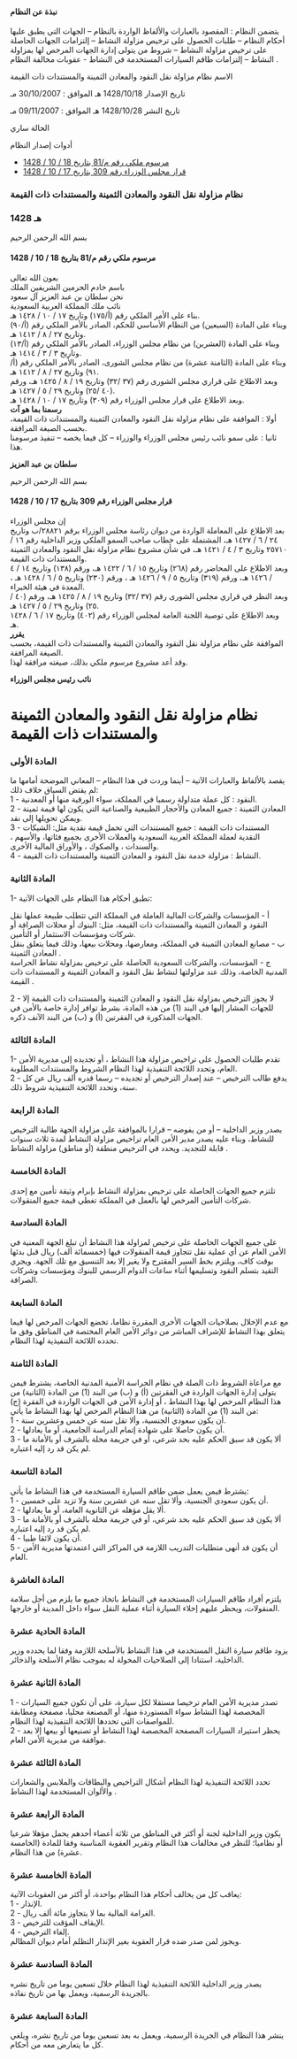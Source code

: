 #### نبذة عن النظام

يتضمن النظام : المقصود بالعبارات والألفاظ الواردة بالنظام – الجهات التي يطبق عليها أحكام النظام – طلبات الحصول على ترخيص مزاولة النشاط – إلتزامات الجهات الحاصلة على ترخيص مزاولة النشاط – شروط من يتولى إدارة الجهات المرخص لها بمزاولة النشاط – إلتزامات طاقم السيارات المستخدمة في النشاط - عقوبات مخالفة النظام . 

  



الاسم نظام مزاولة نقل النقود والمعادن الثمينة والمستندات ذات القيمة

تاريخ الإصدار 1428/10/18 هـ الموافق : 30/10/2007 مـ

تاريخ النشر 1428/10/28 هـ الموافق : 09/11/2007 مـ 

الحالة ساري

أدوات إصدار النظام

  * [مرسوم ملكي رقم م/81 بتاريخ 18 / 10 / 1428](/BoeLaws/Laws/Viewer/0cde222d-3bd8-49e7-8b77-7e9936332400?lawId=2640f5ff-1f7b-49fc-a57c-a9a700f192c9)
  * [قرار مجلس الوزراء رقم 309 بتاريخ 17 / 10 / 1428](/BoeLaws/Laws/Viewer/bb62c1ff-64e6-4849-a60c-544fab9bf29e?lawId=2640f5ff-1f7b-49fc-a57c-a9a700f192c9)




### نظام مزاولة نقل النقود والمعادن الثمينة والمستندات ذات القيمة

### 1428 هـ

بسم الله الرحمن الرحيم

#### مرسوم ملكي رقم م/81 بتاريخ 18 / 10 / 1428

بعون الله تعالى   
باسم خادم الحرمين الشريفين الملك   
نحن سلطان بن عبد العزيز آل سعود  
نائب ملك المملكة العربية السعودية   
بناء على الأمر الملكي رقم (أ/١٧٥) وتاريخ ١٧ / ١٠ / ١٤٢٨ هـ.   
وبناء على المادة (السبعين) من النظام الأساسي للحكم، الصادر بالأمر الملكي رقم (أ/٩٠) وتاريخ ٢٧ / ٨ / ١٤١٢ هـ.   
وبناء على المادة (العشرين) من نظام مجلس الوزراء، الصادر بالأمر الملكي رقم (أ/١٣) وتاريخ ٣ / ٣ / ١٤١٤ هـ.   
وبناء على المادة (الثامنة عشرة) من نظام مجلس الشورى، الصادر بالأمر الملكي رقم (أ/٩١) وتاريخ ٢٧ / ٨ / ١٤١٢ هـ.   
وبعد الاطلاع على قراري مجلس الشورى رقم (٣٧ /٣٢) وتاريخ ١٩ / ٨ / ١٤٢٥ هـ، ورقم (٤٠ /٢٥) وتاريخ ٢٩ / ٥ / ١٤٢٧ هـ.   
وبعد الاطلاع على قرار مجلس الوزراء رقم (٣٠٩) وتاريخ ١٧ / ١٠ / ١٤٢٨ هـ.  
**رسمنا بما هو آت**  
أولا : الموافقة على نظام مزاولة نقل النقود والمعادن الثمينة والمستندات ذات القيمة، بحسب الصيغة المرافقة.   
ثانيا : على سمو نائب رئيس مجلس الوزراء والوزراء – كل فيما يخصه – تنفيذ مرسومنا هذا.

**سلطان بن عبد العزيز**

بسم الله الرحمن الرحيم

#### قرار مجلس الوزراء رقم 309 بتاريخ 17 / 10 / 1428

إن مجلس الوزراء   
بعد الاطلاع على المعاملة الواردة من ديوان رئاسة مجلس الوزراء برقم ٢٨٨٢١/ب وتاريخ ٢٤ / ٦ / ١٤٢٧ هـ، المشتملة على خطاب صاحب السمو الملكي وزير الداخلية رقم ١٦ /٢٥٧١٠ وتاريخ ٣ / ٤ / ١٤٢١ هـ، في شأن مشروع نظام مزاولة نقل النقود والمعادن الثمينة والمستندات ذات القيمة.   
وبعد الاطلاع على المحاضر رقم (٢٦٨) وتاريخ ١٥ / ٦ / ١٤٢٢ هـ، ورقم (١٣٨) وتاريخ ١٤ / ٤ / ١٤٢٦ هـ، ورقم (٣١٩) وتاريخ ٥ / ٩ / ١٤٢٦ هـ ، ورقم (٢٣٠) وتاريخ ٥ / ٦ / ١٤٢٨ هـ ، المعدة في هيئة الخبراء.   
وبعد النظر في قراري مجلس الشورى رقم (٣٧ /٣٢) وتاريخ ١٩ / ٨ / ١٤٢٥ هـ، ورقم (٤٠ /٢٥) وتاريخ ٢٩ / ٥ / ١٤٢٧ هـ.   
وبعد الاطلاع على توصية اللجنة العامة لمجلس الوزراء رقم (٤٠٢) وتاريخ ١٧ / ٦ / ١٤٢٨ هـ.  
**يقرر**  
الموافقة على نظام مزاولة نقل النقود والمعادن الثمينة والمستندات ذات القيمة، بحسب الصيغة المرافقة.   
وقد أعد مشروع مرسوم ملكي بذلك، صيغته مرافقة لهذا.

**نائب رئيس مجلس الوزراء**

# نظام مزاولة نقل النقود والمعادن الثمينة والمستندات ذات القيمة

### المادة الأولى 

يقصد بالألفاظ والعبارات الآتية – أينما وردت في هذا النظام – المعاني الموضحة أمامها ما لم يقتض السياق خلاف ذلك:   
1 - النقود :  كل عملة متداولة رسميا في المملكة، سواء الورقية منها أو المعدنية.   
2 - المعادن الثمينة :  جميع المعادن والأحجار الطبيعية والصناعية التي يكون لها قيمة ثمينة ويمكن تحويلها إلى نقد.   
3 - المستندات ذات القيمة :  جميع المستندات التي تحمل قيمة نقدية مثل: الشيكات النقدية لعملة المملكة العربية السعودية والعملات الأخرى بجميع فئاتها، والأسهم ، والسندات ، والصكوك ، والأوراق المالية الأخرى.   
4 - النشاط :  مزاولة خدمة نقل النقود و المعادن الثمينة والمستندات ذات القيمة. 

### المادة الثانية 

1- تطبق أحكام هذا النظام على الجهات الآتية: 

أ - المؤسسات والشركات المالية العاملة في المملكة التي تتطلب طبيعة عملها نقل النقود و المعادن الثمينة والمستندات ذات القيمة، مثل: البنوك أو محلات الصرافة أو شركات ومؤسسات الاستثمار أو التأمين.   
ب - مصانع المعادن الثمينة في المملكة، ومعارضها، ومحلات بيعها، وذلك فيما يتعلق بنقل المعادن الثمينة .   
ج - المؤسسات، والشركات السعودية الحاصلة على ترخيص بمزاولة نشاط الحراسة المدنية الخاصة، وذلك عند مزاولتها لنشاط نقل النقود و المعادن الثمينة و المستندات ذات القيمة .

2 - لا يجوز الترخيص بمزاولة نقل النقود و المعادن الثمينة والمستندات ذات القيمة إلا للجهات المشار إليها في البند (1) من هذه المادة، بشرط توافر إدارة خاصة بالأمن في الجهات المذكورة في الفقرتين (أ) و (ب) من البند الآنف ذكره. 

### المادة الثالثة 

1- تقدم طلبات الحصول على تراخيص مزاولة هذا النشاط ، أو تجديده إلى مديرية الأمن العام، وتحدد اللائحة التنفيذية لهذا النظام الشروط والمستندات المطلوبة.   
2 - يدفع طالب الترخيص – عند إصدار الترخيص أو تجديده – رسما قدره ألف ريال عن كل سنة، وتحدد اللائحة التنفيذية شروط ذلك. 

### المادة الرابعة 

يصدر وزير الداخلية – أو من يفوضه – قرارا بالموافقة على مزاولة الجهة طالبة الترخيص للنشاط، وبناء عليه يصدر مدير الأمن العام تراخيص مزاولة النشاط لمدة ثلاث سنوات قابلة للتجديد. ويحدد في الترخيص منطقة (أو مناطق) مزاولة النشاط . 

### المادة الخامسة 

تلتزم جميع الجهات الحاصلة على ترخيص بمزاولة النشاط بإبرام وثيقة تأمين مع إحدى شركات التأمين المرخص لها بالعمل في المملكة تغطي قيمة جميع المنقولات. 

### المادة السادسة 

على جميع الجهات الحاصلة على ترخيص لمزاولة هذا النشاط أن تبلغ الجهة المعنية في الأمن العام عن أي عملية نقل تتجاوز قيمة المنقولات فيها (خمسمائة ألف) ريال قبل بدئها بوقت كاف، ويلتزم بخط السير المقترح ولا يغير إلا بعد التنسيق مع تلك الجهة. ويجري التقيد بتسلم النقود وتسليمها أثناء ساعات الدوام الرسمي للبنوك ومؤسسات وشركات الصرافة. 

### المادة السابعة 

مع عدم الإخلال بصلاحيات الجهات الأخرى المقررة نظاما، تخضع الجهات المرخص لها فيما يتعلق بهذا النشاط للإشراف المباشر من دوائر الأمن العام المختصة في المناطق وفق ما تحدده اللائحة التنفيذية لهذا النظام. 

### المادة الثامنة 

مع مراعاة الشروط ذات الصلة في نظام الحراسة الأمنية المدنية الخاصة، يشترط فيمن يتولى إدارة الجهات الواردة في الفقرتين (أ) و (ب) من البند (1) من المادة (الثانية) من هذا النظام المرخص لها بهذا النشاط ، أو إدارة الأمن في الجهات الواردة في الفقرة (ج) من البند (1) من المادة (الثانية) من هذا النظام المرخص لها بهذا النشاط ما يأتي:   
1 - أن يكون سعودي الجنسية، وألا تقل سنه عن خمس وعشرين سنة.   
2 - أن يكون حاصلا على شهادة إتمام الدراسة الجامعية، أو ما يعادلها.   
3 - ألا يكون قد سبق الحكم عليه بحد شرعي، أو في جريمة مخلة بالشرف أو بالأمانة ما لم يكن قد رد إليه اعتباره. 

### المادة التاسعة 

يشترط فيمن يعمل ضمن طاقم السيارة المستخدمة في هذا النشاط ما يأتي:    
1 - أن يكون سعودي الجنسية، وألا تقل سنه عن عشرين سنة ولا تزيد على خمسين.   
2 - ألا يقل مؤهله عن الثانوية العامة، أو ما يعادلها.   
3 - ألا يكون قد سبق الحكم عليه بحد شرعي، أو في جريمة مخلة بالشرف أو بالأمانة ما لم يكن قد رد إليه اعتباره.   
4 - أن يكون لائقا طبيا.   
5 - أن يكون قد أنهى متطلبات التدريب اللازمة في المراكز التي اعتمدتها مديرية الأمن العام. 

### المادة العاشرة 

يلتزم أفراد طاقم السيارات المستخدمة في النشاط باتخاذ جميع ما يلزم من أجل سلامة المنقولات، ويحظر عليهم إخلاء السيارة أثناء عملية النقل سواء داخل المدينة أو خارجها. 

### المادة الحادية عشرة 

يزود طاقم سيارة النقل المستخدمة في هذا النشاط بالأسلحة اللازمة وفقا لما يحدده وزير الداخلية، استنادا إلى الصلاحيات المخولة له بموجب نظام الأسلحة والذخائر. 

### المادة الثانية عشرة

1 - تصدر مديرية الأمن العام ترخيصا مستقلا لكل سيارة، على أن تكون جميع السيارات المخصصة لهذا النشاط سواء المستوردة منها، أو المصنعة محليا، مصفحة ومطابقة للمواصفات التي تحددها اللائحة التنفيذية لهذا النظام.   
2 - يحظر استيراد السيارات المصفحة المخصصة لهذا النشاط أو تصنيعها أو بيعها إلا بعد موافقة من مديرية الأمن العام. 

### المادة الثالثة عشرة 

تحدد اللائحة التنفيذية لهذا النظام أشكال التراخيص والبطاقات والملابس والشعارات والألوان المستخدمة لهذا النشاط . 

### المادة الرابعة عشرة 

يكون وزير الداخلية لجنة أو أكثر في المناطق من ثلاثة أعضاء أحدهم يحمل مؤهلا شرعيا أو نظاميا؛ للنظر في مخالفات هذا النظام وتقرير العقوبة المناسبة وفقا للمادة (الخامسة عشرة) من هذا النظام. 

### المادة الخامسة عشرة 

يعاقب كل من يخالف أحكام هذا النظام بواحدة، أو أكثر من العقوبات الآتية:    
1 - الإنذار.   
2 - الغرامة المالية بما لا يتجاوز مائة ألف ريال.   
3 - الإيقاف المؤقت للترخيص.   
4 - إلغاء الترخيص.   
ويجوز لمن صدر ضده قرار العقوبة بغير الإنذار التظلم أمام ديوان المظالم. 

### المادة السادسة عشرة 

يصدر وزير الداخلية اللائحة التنفيذية لهذا النظام خلال تسعين يوما من تاريخ نشره بالجريدة الرسمية، ويعمل بها من تاريخ نفاذه. 

### المادة السابعة عشرة 

ينشر هذا النظام في الجريدة الرسمية، ويعمل به بعد تسعين يوما من تاريخ نشره، ويلغي كل ما يتعارض معه من أحكام. 
